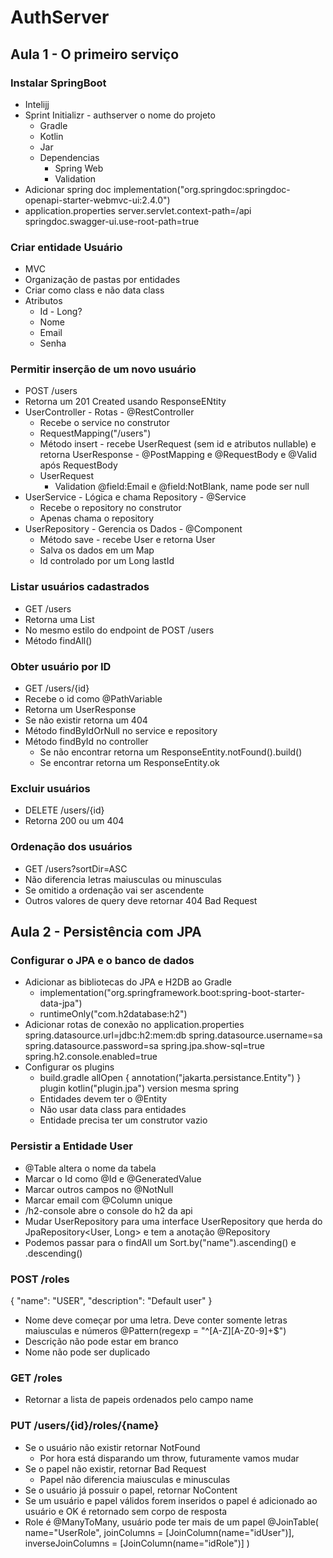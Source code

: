 # AuthServer

## Aula 1 - O primeiro serviço

### Instalar SpringBoot

- Intelijj
- Sprint Initializr - authserver o nome do projeto
    - Gradle
    - Kotlin
    - Jar
    - Dependencias
        - Spring Web
        - Validation 
- Adicionar spring doc
    implementation("org.springdoc:springdoc-openapi-starter-webmvc-ui:2.4.0")
- application.properties
    server.servlet.context-path=/api
    springdoc.swagger-ui.use-root-path=true

### Criar entidade Usuário

- MVC
- Organização de pastas por entidades
- Criar como class e não data class
- Atributos
    - Id - Long?
    - Nome
    - Email
    - Senha

### Permitir inserção de um novo usuário

- POST /users
- Retorna um 201 Created usando ResponseENtity
- UserController - Rotas - @RestController
    - Recebe o service no construtor
    - RequestMapping("/users")
    - Método insert - recebe UserRequest (sem id e atributos nullable) e retorna UserResponse - @PostMapping e @RequestBody e @Valid após RequestBody
    - UserRequest
        - Validation @field:Email e @field:NotBlank, name pode ser null
- UserService - Lógica e chama Repository - @Service
    - Recebe o repository no construtor
    - Apenas chama o repository
- UserRepository - Gerencia os Dados - @Component
    - Método save - recebe User e retorna User
    - Salva os dados em um Map
    - Id controlado por um Long lastId

### Listar usuários cadastrados

- GET /users
- Retorna uma List<UserReponse>
- No mesmo estilo do endpoint de POST /users
- Método findAll()

### Obter usuário por ID

- GET /users/{id}
- Recebe o id como @PathVariable
- Retorna um UserResponse
- Se não existir retorna um 404
- Método findByIdOrNull no service e repository
- Método findById no controller
    - Se não encontrar retorna um ResponseEntity.notFound().build()
    - Se encontrar retorna um ResponseEntity.ok

### Excluir usuários

- DELETE /users/{id}
- Retorna 200 ou um 404

### Ordenação dos usuários

- GET /users?sortDir=ASC
- Não diferencia letras maiusculas ou minusculas
- Se omitido a ordenação vai ser ascendente
- Outros valores de query deve retornar 404 Bad Request

## Aula 2 - Persistência com JPA

### Configurar o JPA e o banco de dados

- Adicionar as bibliotecas do JPA e H2DB ao Gradle
    - implementation("org.springframework.boot:spring-boot-starter-data-jpa")
    - runtimeOnly("com.h2database:h2")
- Adicionar rotas de conexão no application.properties
  spring.datasource.url=jdbc:h2:mem:db
  spring.datasource.username=sa
  spring.datasource.password=sa
  spring.jpa.show-sql=true
  spring.h2.console.enabled=true
- Configurar os plugins
    - build.gradle
      allOpen {
      annotation("jakarta.persistance.Entity")
      }
      plugin kotlin("plugin.jpa") version mesma spring
    - Entidades devem ter o @Entity
    - Não usar data class para entidades
    - Entidade precisa ter um construtor vazio

### Persistir a Entidade User

- @Table altera o nome da tabela
- Marcar o Id como @Id e @GeneratedValue
- Marcar outros campos no @NotNull
- Marcar email com @Column unique
- /h2-console abre o console do h2 da api
- Mudar UserRepository para uma interface UserRepository que herda do JpaRepository<User, Long> e tem a anotação @Repository
- Podemos passar para o findAll um Sort.by("name").ascending() e .descending()

### POST /roles

{
"name": "USER",
"description": "Default user"
}

- Nome deve começar por uma letra. Deve conter somente letras maiusculas e números @Pattern(regexp = "^[A-Z][A-Z0-9]+$")
- Descrição não pode estar em branco
- Nome não pode ser duplicado

### GET /roles

- Retornar a lista de papeis ordenados pelo campo name

### PUT /users/{id}/roles/{name}

- Se o usuário não existir retornar NotFound
    - Por hora está disparando um throw, futuramente vamos mudar
- Se o papel não existir, retornar Bad Request
    - Papel não diferencia maiusculas e minusculas
- Se o usuário já possuir o papel, retornar NoContent
- Se um usuário e papel válidos forem inseridos o papel é adicionado ao usuário e OK é retornado sem corpo de resposta
- Role é @ManyToMany, usuário pode ter mais de um papel
  @JoinTable(
  name="UserRole",
  joinColumns = [JoinColumn(name="idUser")],
  inverseJoinColumns = [JoinColumn(name="idRole")]
  )